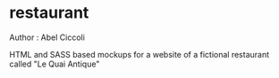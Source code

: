 # restaurant

Author : Abel Ciccoli

HTML and SASS based mockups for a website of a fictional restaurant called "Le Quai Antique"

